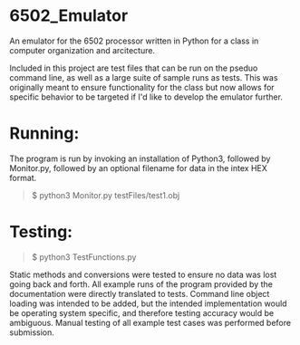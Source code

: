 # 6502_Emulator

An emulator for the 6502 processor written in Python for a class in computer organization and arcitecture. 

Included in this project are test files that can be run on the pseduo command line, as well as a large suite of sample runs as tests. This was originally meant to ensure functionality for the class but now allows for specific behavior to be targeted if I'd like to develop the emulator further.

# Running:

The program is run by invoking an installation of Python3, followed by Monitor.py, followed by
an optional filename for data in the intex HEX format.

>$ python3 Monitor.py testFiles/test1.obj


# Testing:

>$ python3 TestFunctions.py


Static methods and conversions were tested to ensure no data was lost going back and forth.
All example runs of the program provided by the documentation were directly translated to tests.
Command line object loading was intended to be added, but the intended implementation would
be operating system specific, and therefore testing accuracy would be ambiguous. Manual
testing of all example test cases was performed before submission.
